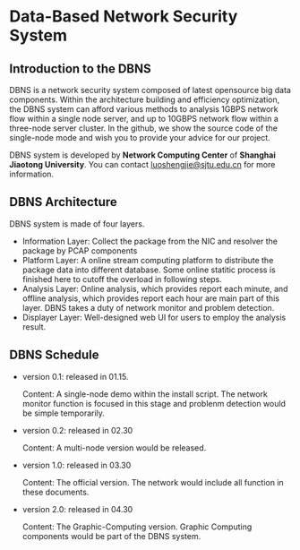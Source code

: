 # Data-Based Network Security System
## Introduction to the DBNS
DBNS is a network security system composed of latest opensource big data components. Within the architecture building and efficiency optimization, the DBNS system can afford various methods to analysis 1GBPS network flow within a single node server, and up to 10GBPS network flow within a three-node server cluster. In the github, we show the source code of the single-node mode and wish you to provide your advice for our project. 

DBNS system is developed by **Network Computing Center** of **Shanghai Jiaotong University**. You can contact luoshengjie@sjtu.edu.cn for more information.

## DBNS Architecture
DBNS system is made of four layers.
- Information Layer: Collect the package from the NIC and resolver the package by PCAP components
- Platform Layer: A online stream computing platform to distribute the package data into different database. Some online statitic process is finished here to cutoff the overload in following steps.
- Analysis Layer: Online analysis, which provides report each minute, and offline analysis, which provides report each hour are main part of this layer. DBNS takes a duty of network monitor and problem detection.
- Displayer Layer: Well-designed web UI for users to employ the analysis result.


## DBNS Schedule
- version 0.1: released in 01.15.
  
  Content: A single-node demo within the install script. The network monitor function is focused in this stage and problenm detection would be simple temporarily.
- version 0.2: released in 02.30
  
  Content: A multi-node version would be released. 
- version 1.0: released in 03.30
  
  Content: The official version. The network would include all function in these documents.
- version 2.0: released in 04.30
  
  Content: The Graphic-Computing version. Graphic Computing components would be part of the DBNS system.

